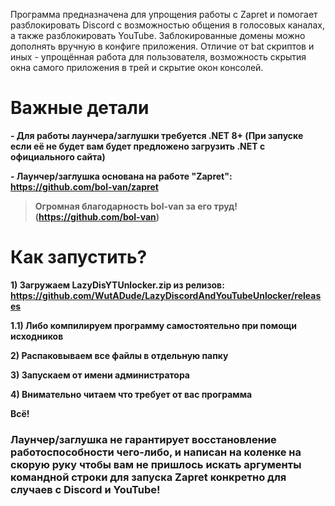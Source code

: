 Программа предназначена для упрощения работы с Zapret и помогает разблокировать Discord с возможностью общения в голосовых каналах, а также разблокировать YouTube. Заблокированные домены можно дополнять вручную в конфиге приложения. Отличие от bat скриптов и иных - упрощённая работа для пользователя, возможность скрытия окна самого приложения в трей и скрытие окон консолей.

# Важные детали
**- Для работы лаунчера/заглушки требуется .NET 8+ (При запуске если её не будет вам будет предложено загрузить .NET с официального сайта)**

**- Лаунчер/заглушка основана на работе "Zapret": https://github.com/bol-van/zapret**
>**Огромная благодарность bol-van за его труд! (https://github.com/bol-van)**


# Как запустить?
**1) Загружаем LazyDisYTUnlocker.zip из релизов: https://github.com/WutADude/LazyDiscordAndYouTubeUnlocker/releases**

**1.1) Либо компилируем программу самостоятельно при помощи исходников**

**2) Распаковываем все файлы в отдельную папку**

**3) Запускаем от имени администратора**

**4) Внимательно читаем что требует от вас программа**

**Всё!**

### Лаунчер/заглушка не гарантирует восстановление работоспособности чего-либо, и написан на коленке на скорую руку чтобы вам не пришлось искать аргументы командной строки для запуска Zapret конкретно для случаев с Discord и YouTube!
